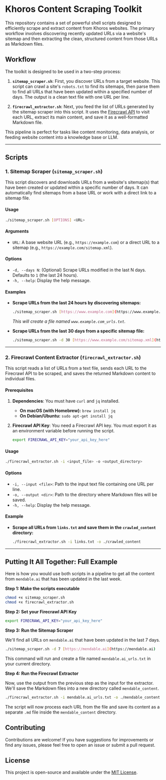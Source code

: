 # Khoros Content Scraping Toolkit

This repository contains a set of powerful shell scripts designed to efficiently scrape and extract content from Khoros websites. The primary workflow involves discovering recently updated URLs via a website's sitemap and then extracting the clean, structured content from those URLs as Markdown files.

## Workflow

The toolkit is designed to be used in a two-step process:

1.  **`sitemap_scraper.sh`**: First, you discover URLs from a target website. This script can crawl a site's `robots.txt` to find its sitemaps, then parse them to find all URLs that have been updated within a specified number of days. The output is a clean text file with one URL per line.

2.  **`firecrawl_extractor.sh`**: Next, you feed the list of URLs generated by the sitemap scraper into this script. It uses the [Firecrawl API](https://firecrawl.dev) to visit each URL, extract its main content, and save it as a well-formatted Markdown file.

This pipeline is perfect for tasks like content monitoring, data analysis, or feeding website content into a knowledge base or LLM.

---

## Scripts

### 1. Sitemap Scraper (`sitemap_scraper.sh`)

This script discovers and downloads URLs from a website's sitemap(s) that have been created or updated within a specific number of days. It can automatically find sitemaps from a base URL or work with a direct link to a sitemap file.

#### **Usage**

```sh
./sitemap_scraper.sh [OPTIONS] <URL>
```

#### **Arguments**

* `URL`: A base website URL (e.g., `https://example.com`) or a direct URL to a sitemap (e.g., `https://example.com/sitemap.xml`).

#### **Options**

* `-d, --days N`: (Optional) Scrape URLs modified in the last N days. Defaults to `1` (the last 24 hours).
* `-h, --help`: Display the help message.

#### **Examples**

* **Scrape URLs from the last 24 hours by discovering sitemaps:**
    ```sh
    ./sitemap_scraper.sh [https://www.example.com](https://www.example.com)
    ```
    *This will create a file named `www.example.com_urls.txt`.*

* **Scrape URLs from the last 30 days from a specific sitemap file:**
    ```sh
    ./sitemap_scraper.sh -d 30 [https://www.example.com/sitemap.xml](https://www.example.com/sitemap.xml)
    ```

---

### 2. Firecrawl Content Extractor (`firecrawl_extractor.sh`)

This script reads a list of URLs from a text file, sends each URL to the Firecrawl API to be scraped, and saves the returned Markdown content to individual files.

#### **Prerequisites**

1.  **Dependencies**: You must have `curl` and `jq` installed.
    * **On macOS (with Homebrew):** `brew install jq`
    * **On Debian/Ubuntu:** `sudo apt-get install jq`

2.  **Firecrawl API Key**: You need a Firecrawl API key. You must export it as an environment variable before running the script.
    ```sh
    export FIRECRAWL_API_KEY="your_api_key_here"
    ```

#### **Usage**

```sh
./firecrawl_extractor.sh -i <input_file> -o <output_directory>
```

#### **Options**

* `-i, --input <file>`: Path to the input text file containing one URL per line.
* `-o, --output <dir>`: Path to the directory where Markdown files will be saved.
* `-h, --help`: Display the help message.

#### **Example**

* **Scrape all URLs from `links.txt` and save them in the `crawled_content` directory:**
    ```sh
    ./firecrawl_extractor.sh -i links.txt -o ./crawled_content
    ```

---

## Putting It All Together: Full Example

Here is how you would use both scripts in a pipeline to get all the content from `mendable.ai` that has been updated in the last week.

**Step 1: Make the scripts executable**

```sh
chmod +x sitemap_scraper.sh
chmod +x firecrawl_extractor.sh
```

**Step 2: Set your Firecrawl API Key**

```sh
export FIRECRAWL_API_KEY="your_api_key_here"
```

**Step 3: Run the Sitemap Scraper**

We'll find all URLs on `mendable.ai` that have been updated in the last 7 days.

```sh
./sitemap_scraper.sh -d 7 [https://mendable.ai](https://mendable.ai)
```

This command will run and create a file named `mendable.ai_urls.txt` in your current directory.

**Step 4: Run the Firecrawl Extractor**

Now, use the output from the previous step as the input for the extractor. We'll save the Markdown files into a new directory called `mendable_content`.

```sh
./firecrawl_extractor.sh -i mendable.ai_urls.txt -o ./mendable_content
```

The script will now process each URL from the file and save its content as a separate `.md` file inside the `mendable_content` directory.

## Contributing

Contributions are welcome! If you have suggestions for improvements or find any issues, please feel free to open an issue or submit a pull request.

## License

This project is open-source and available under the [MIT License](LICENSE).